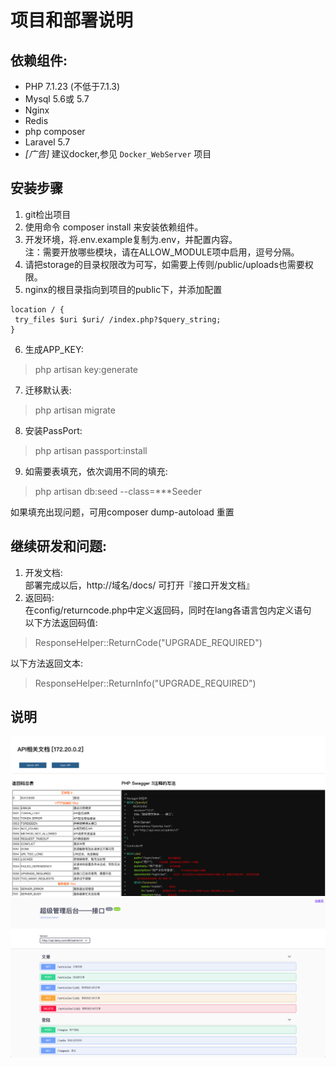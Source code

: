 # 项目和部署说明

## 依赖组件: 
- PHP 7.1.23 (不低于7.1.3)
- Mysql 5.6或 5.7
- Nginx
- Redis
- php composer
- Laravel 5.7
- _[广告]_ 建议docker,参见 `Docker_WebServer` 项目

## 安装步骤
1. git检出项目  
2. 使用命令 composer install 来安装依赖组件。
3. 开发环境，将.env.example复制为.env，并配置内容。   
注：需要开放哪些模块，请在ALLOW_MODULE项中启用，逗号分隔。  
4. 请把storage的目录权限改为可写，如需要上传则/public/uploads也需要权限。  
5. nginx的根目录指向到项目的public下，并添加配置 
```
location / {
 try_files $uri $uri/ /index.php?$query_string;
}
```
6. 生成APP_KEY: 
> php artisan key:generate 
7. 迁移默认表:  
> php artisan migrate 
8. 安装PassPort:  
> php artisan passport:install
9. 如需要表填充，依次调用不同的填充:   
> php artisan db:seed --class=***Seeder

如果填充出现问题，可用composer dump-autoload 重置



## 继续研发和问题: 
1. 开发文档:    
部署完成以后，http://域名/docs/ 可打开『接口开发文档』
2. 返回码:    
在config/returncode.php中定义返回码，同时在lang各语言包内定义语句    
以下方法返回码值:   
> ResponseHelper::ReturnCode("UPGRADE_REQUIRED")  

以下方法返回文本:    
> ResponseHelper::ReturnInfo("UPGRADE_REQUIRED")


## 说明

![index接口](https://raw.githubusercontent.com/WiconWang/daisy_platform/master/public/readme/index.png) 
![Admin接口](https://raw.githubusercontent.com/WiconWang/daisy_platform/master/public/readme/admin.png) 

        
      
 